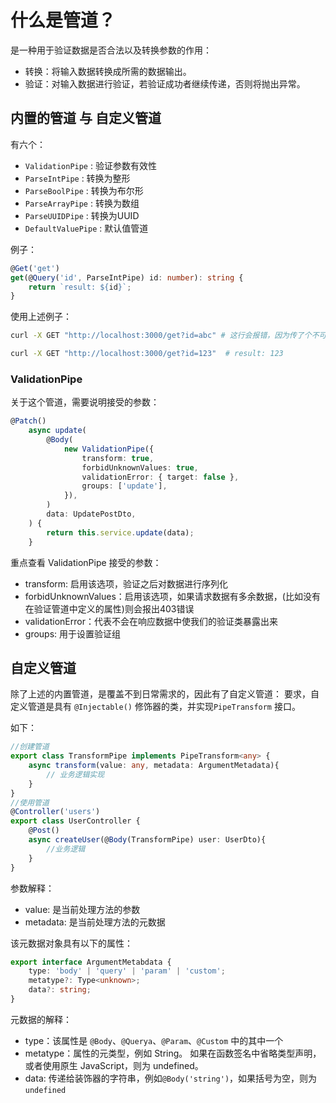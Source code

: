 # 什么是管道？

是一种用于验证数据是否合法以及转换参数的作用：
+ 转换：将输入数据转换成所需的数据输出。
+ 验证：对输入数据进行验证，若验证成功者继续传递，否则将抛出异常。

## 内置的管道 与 自定义管道

有六个：
+ `ValidationPipe` : 验证参数有效性
+ `ParseIntPipe` : 转换为整形
+ `ParseBoolPipe` : 转换为布尔形
+ `ParseArrayPipe` : 转换为数组
+ `ParseUUIDPipe` : 转换为UUID
+ `DefaultValuePipe` : 默认值管道

例子：
```ts
@Get('get')
get(@Query('id', ParseIntPipe) id: number): string {
    return `result: ${id}`;
}
```
使用上述例子：
```sh
curl -X GET "http://localhost:3000/get?id=abc" # 这行会报错，因为传了个不可以转为数字的参数过来

curl -X GET "http://localhost:3000/get?id=123"  # result: 123
```

### ValidationPipe

关于这个管道，需要说明接受的参数：
```ts
@Patch()
    async update(
        @Body(
            new ValidationPipe({
                transform: true,
                forbidUnknownValues: true,
                validationError: { target: false },
                groups: ['update'],
            }),
        )
        data: UpdatePostDto,
    ) {
        return this.service.update(data);
    }
```
重点查看 ValidationPipe 接受的参数：
+ transform: 启用该选项，验证之后对数据进行序列化
+ forbidUnknownValues：启用该选项，如果请求数据有多余数据，(比如没有在验证管道中定义的属性)则会报出403错误
+ validationError：代表不会在响应数据中使我们的验证类暴露出来
+ groups: 用于设置验证组
## 自定义管道

除了上述的内置管道，是覆盖不到日常需求的，因此有了自定义管道：
要求，自定义管道是具有 `@Injectable()` 修饰器的类，并实现`PipeTransform` 接口。

如下：
```ts
//创建管道
export class TransformPipe implements PipeTransform<any> {
    async transform(value: any, metadata: ArgumentMetadata){
        // 业务逻辑实现
    }
}
//使用管道
@Controller('users')
export class UserController {
    @Post()
    async createUser(@Body(TransformPipe) user: UserDto){
        //业务逻辑
    }
}
```

参数解释：
+ value: 是当前处理方法的参数
+ metadata: 是当前处理方法的元数据

该元数据对象具有以下的属性：
```ts
export interface ArgumentMetabdata {
    type: 'body' | 'query' | 'param' | 'custom';
    metatype?: Type<unknown>;
    data?: string;
}
```

元数据的解释：
+ type：该属性是 `@Body`、`@Querya`、`@Param`、`@Custom` 中的其中一个
+ metatype：属性的元类型，例如 String。 如果在函数签名中省略类型声明，或者使用原生 JavaScript，则为 undefined。
+ data: 传递给装饰器的字符串，例如`@Body('string')`，如果括号为空，则为 `undefined`






